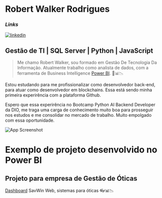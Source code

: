 
# Robert Walker Rodrigues
### *Links*
[![linkedin](https://img.shields.io/badge/linkedin-0A66C2?style=for-the-badge&logo=linkedin&logoColor=white)](https://www.linkedin.com/in/robert-rodrigues-21610110a/)

## Gestão de TI | SQL Server | Python | JavaScript

>Me chamo Robert Walker, sou formado em Gestão De Tecnologia Da Informação. Atualmente trabalho como analista de dados, com a ferramenta de Business Intelligence [Power BI](https://www.microsoft.com/pt-br/power-platform/products/power-bi/landing/free-account?ef_id=_k_CjwKCAjwrvyxBhAbEiwAEg_KgmFPMF9VDr0P5BP3oMAyUA9dyatYpkj1KkET2JNBgU5kPsn2LM-RXRoCRXYQAvD_BwE_k_&OCID=AIDcmmk4cy2ahx_SEM__k_CjwKCAjwrvyxBhAbEiwAEg_KgmFPMF9VDr0P5BP3oMAyUA9dyatYpkj1KkET2JNBgU5kPsn2LM-RXRoCRXYQAvD_BwE_k_&gad_source=1&gclid=CjwKCAjwrvyxBhAbEiwAEg_KgmFPMF9VDr0P5BP3oMAyUA9dyatYpkj1KkET2JNBgU5kPsn2LM-RXRoCRXYQAvD_BwE). 🔎📊📉

Estou estudando para me profissionalizar como desenvolvedor back-end, para atuar como desenvolvedor em blockchains.
Essa está sendo minha primeira experirência com a plataforma Github.

Espero que essa experirência no Bootcamp Python AI Backend Developer da DIO, me traga uma carga de conhecimento muito boa para prosseguir nos estudos e me consolidar no mercado de trabalho.
Muito empolgado com essa oportunidade.

![App Screenshot](https://media.licdn.com/dms/image/D4D03AQG-KcjgY9s0Ew/profile-displayphoto-shrink_200_200/0/1696974161841?e=1720656000&v=beta&t=mP-7G23Jn-o_VBzERLmfzsgYhoFNx8swQXgQucjIJIU)


# Exemplo de projeto desenvolvido no Power BI
## Projeto para empresa de Gestão de Óticas

[Dashboard](https://app.powerbi.com/view?r=eyJrIjoiYjRjMjk4YzUtNjczZS00ZDBhLWE5ZDItYjQxNTU3ZDJjYTFlIiwidCI6ImEyODJmODAyLTc3NzctNDUwZi1iNjc4LTYzZmE5MmEzNzQyZCJ9) SavWin Web, sistemas para óticas 👓📊📉